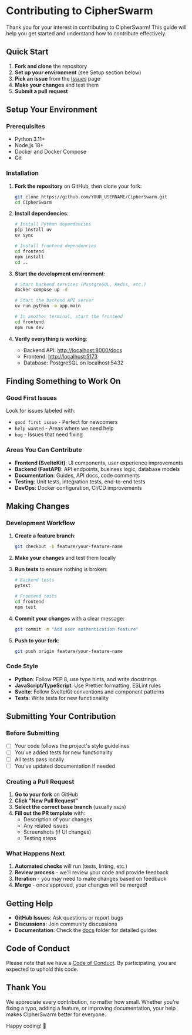 # Contributing to CipherSwarm

Thank you for your interest in contributing to CipherSwarm! This guide will help you get started and understand how to contribute effectively.

## Quick Start

1. **Fork and clone** the repository
2. **Set up your environment** (see Setup section below)
3. **Pick an issue** from the [Issues](https://github.com/unclesp1d3r/CipherSwarm/issues) page
4. **Make your changes** and test them
5. **Submit a pull request**

## Setup Your Environment

### Prerequisites

- Python 3.11+
- Node.js 18+
- Docker and Docker Compose
- Git

### Installation

1. **Fork the repository** on GitHub, then clone your fork:

   ```bash
   git clone https://github.com/YOUR_USERNAME/CipherSwarm.git
   cd CipherSwarm
   ```

2. **Install dependencies**:

   ```bash
   # Install Python dependencies
   pip install uv
   uv sync
   
   # Install frontend dependencies
   cd frontend
   npm install
   cd ..
   ```

3. **Start the development environment**:

   ```bash
   # Start backend services (PostgreSQL, Redis, etc.)
   docker compose up -d
   
   # Start the backend API server
   uv run python -m app.main
   
   # In another terminal, start the frontend
   cd frontend
   npm run dev
   ```

4. **Verify everything is working**:

   - Backend API: <http://localhost:8000/docs>
   - Frontend: <http://localhost:5173>
   - Database: PostgreSQL on localhost:5432

## Finding Something to Work On

### Good First Issues

Look for issues labeled with:

- `good first issue` - Perfect for newcomers
- `help wanted` - Areas where we need help
- `bug` - Issues that need fixing

### Areas You Can Contribute

- **Frontend (SvelteKit)**: UI components, user experience improvements
- **Backend (FastAPI)**: API endpoints, business logic, database models
- **Documentation**: Guides, API docs, code comments
- **Testing**: Unit tests, integration tests, end-to-end tests
- **DevOps**: Docker configuration, CI/CD improvements

## Making Changes

### Development Workflow

1. **Create a feature branch**:

   ```bash
   git checkout -b feature/your-feature-name
   ```

2. **Make your changes** and test them locally

3. **Run tests** to ensure nothing is broken:

   ```bash
   # Backend tests
   pytest
   
   # Frontend tests
   cd frontend
   npm test
   ```

4. **Commit your changes** with a clear message:

   ```bash
   git commit -m "Add user authentication feature"
   ```

5. **Push to your fork**:

   ```bash
   git push origin feature/your-feature-name
   ```

### Code Style

- **Python**: Follow PEP 8, use type hints, and write docstrings
- **JavaScript/TypeScript**: Use Prettier formatting, ESLint rules
- **Svelte**: Follow SvelteKit conventions and component patterns
- **Tests**: Write tests for new functionality

## Submitting Your Contribution

### Before Submitting

- [ ] Your code follows the project's style guidelines
- [ ] You've added tests for new functionality
- [ ] All tests pass locally
- [ ] You've updated documentation if needed

### Creating a Pull Request

1. **Go to your fork** on GitHub
2. **Click "New Pull Request"**
3. **Select the correct base branch** (usually `main`)
4. **Fill out the PR template** with:
   - Description of your changes
   - Any related issues
   - Screenshots (if UI changes)
   - Testing steps

### What Happens Next

1. **Automated checks** will run (tests, linting, etc.)
2. **Review process** - we'll review your code and provide feedback
3. **Iteration** - you may need to make changes based on feedback
4. **Merge** - once approved, your changes will be merged!

## Getting Help

- **GitHub Issues**: Ask questions or report bugs
- **Discussions**: Join community discussions
- **Documentation**: Check the [docs](docs/) folder for detailed guides

## Code of Conduct

Please note that we have a [Code of Conduct](CODE_OF_CONDUCT.md). By participating, you are expected to uphold this code.

## Thank You

We appreciate every contribution, no matter how small. Whether you're fixing a typo, adding a feature, or improving documentation, your help makes CipherSwarm better for everyone.

Happy coding! 🚀
